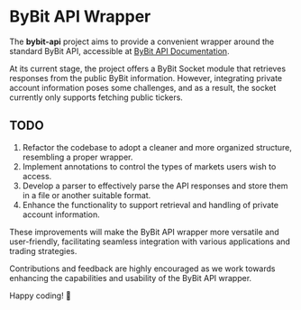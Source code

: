 # ByBit API Wrapper

The **bybit-api** project aims to provide a convenient wrapper around the standard ByBit API, accessible at [ByBit API Documentation](https://bybit-exchange.github.io/docs/v5/intro).

At its current stage, the project offers a ByBit Socket module that retrieves responses from the public ByBit information. However, integrating private account information poses some challenges, and as a result, the socket currently only supports fetching public tickers.

## TODO
1. Refactor the codebase to adopt a cleaner and more organized structure, resembling a proper wrapper.
2. Implement annotations to control the types of markets users wish to access.
3. Develop a parser to effectively parse the API responses and store them in a file or another suitable format.
4. Enhance the functionality to support retrieval and handling of private account information.

These improvements will make the ByBit API wrapper more versatile and user-friendly, facilitating seamless integration with various applications and trading strategies.

Contributions and feedback are highly encouraged as we work towards enhancing the capabilities and usability of the ByBit API wrapper.

Happy coding! 🚀
